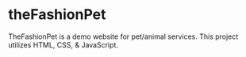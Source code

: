 # theFashionPet
TheFashionPet is a demo website for pet/animal services. This project utilizes HTML, CSS, &amp; JavaScript. 
